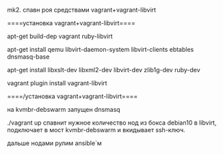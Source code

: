mk2. спавн роя средствами vagrant+vagrant-libvirt

====установка vagrant+vagrant-libvirt====

apt-get build-dep vagrant ruby-libvirt

apt-get install qemu libvirt-daemon-system libvirt-clients ebtables dnsmasq-base

apt-get install libxslt-dev libxml2-dev libvirt-dev zlib1g-dev ruby-dev


vagrant plugin install vagrant-libvirt

====/установка vagrant+vagrant-libvirt====


на kvmbr-debswarm запущен dnsmasq

./vagrant up
спавнит нужное количество нод из бокса debian10 в libvirt, подключает в мост kvmbr-debswarm
и вкидывает ssh-ключ.

дальше нодами рулим ansible`м
